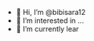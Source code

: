 - 👋 Hi, I’m @bibisara12
- 👀 I’m interested in ...
- 🌱 I’m currently lear

<!---
bibisara12/bibisara12 is a ✨ special ✨ repository because its `README.md` (this file) appears on your GitHub profile.
You can click the Preview link to take a look at your changes.
--->
